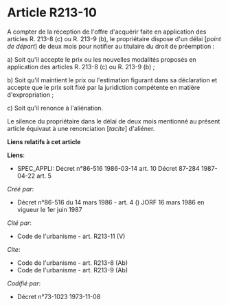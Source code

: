 # Article R213-10

A compter de la réception de l'offre d'acquérir faite en application des articles R. 213-8 (c) ou R. 213-9 (b), le
propriétaire dispose d'un délai [*point de départ*] de deux mois pour notifier au titulaire du droit de préemption :

a) Soit qu'il accepte le prix ou les nouvelles modalités proposés en application des articles R. 213-8 (c) ou R. 213-9 (b) ;

b) Soit qu'il maintient le prix ou l'estimation figurant dans sa déclaration et accepte que le prix soit fixé par la
juridiction compétente en matière d'expropriation ;

c) Soit qu'il renonce à l'aliénation.

Le silence du propriétaire dans le délai de deux mois mentionné au présent article équivaut à une renonciation [*tacite*]
d'aliéner.

**Liens relatifs à cet article**

**Liens**:

  - SPEC_APPLI: Décret n°86-516 1986-03-14 art. 10 Décret 87-284 1987-04-22 art. 5

_Créé par_:

  - Décret n°86-516 du 14 mars 1986 - art. 4 () JORF 16 mars 1986 en vigueur le   1er juin 1987

_Cité par_:

  - Code de l'urbanisme - art. R213-11 (V)

_Cite_:

  - Code de l'urbanisme - art. R213-8 (Ab)
  - Code de l'urbanisme - art. R213-9 (Ab)

_Codifié par_:

  - Décret n°73-1023 1973-11-08
